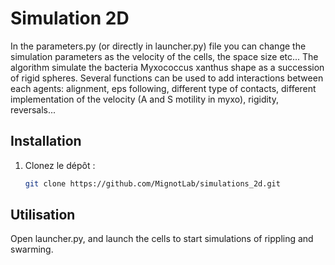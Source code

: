 # Simulation 2D
In the parameters.py (or directly in launcher.py) file you can change the simulation parameters as the velocity of the cells, the space size etc...
The algorithm simulate the bacteria Myxococcus xanthus shape as a succession of rigid spheres. Several functions can be used to add interactions between each agents: alignment, eps following, different type of contacts, different implementation of the velocity (A and S motility in myxo), rigidity, reversals...

## Installation
1. Clonez le dépôt :
   ```bash
   git clone https://github.com/MignotLab/simulations_2d.git

## Utilisation
Open launcher.py, and launch the cells to start simulations of rippling and swarming.